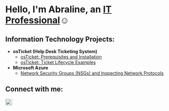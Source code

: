 <h1>Hello, I'm Abraline, an <a href="https://www.linkedin.com/in/abby-louis-a13918282/">IT Professional</a>☺</h1>

<h2> Information Technology Projects:</h2>

- <b>osTicket (Help Desk Ticketing System)</b>
  - [osTicket: Prerequisites and Installation](https://github.com/globalbel/osticket-prereq)
  - [osTicket: Ticket Lifecycle Examples](https://github.com/globalbel/osTicket-Life-Cycle/blob/main/README.md)
- <b>Microsoft Azure</b>
  - [Network Security Groups (NSGs) and Inspecting Network Protocols](https://github.com/globalbel/azure-network-protocol)

<h2>Connect with me:</h2>

[<img align="left" alt="Josh | LinkedIn" width="22px" src="https://cdn.jsdelivr.net/npm/simple-icons@v3/icons/linkedin.svg" />][linkedin]

[linkedin]: https://www.linkedin.com/in/abby-louis-a13918282/
